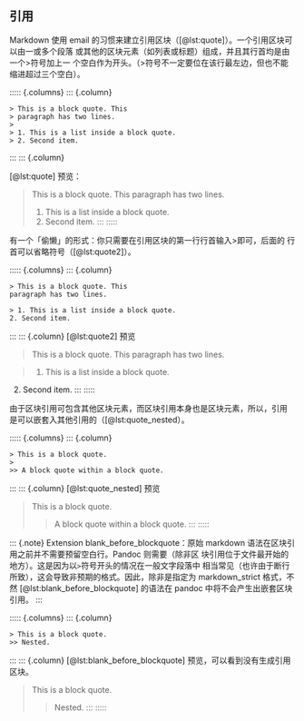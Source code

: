 
## 引用
Markdown 使用 email 的习惯来建立引用区块（[@lst:quote]）。一个引用区块可以由一或多个段落
或其他的区块元素（如列表或标题）组成，并且其行首均是由一个>符号加上一
个空白作为开头。（>符号不一定要位在该行最左边，但也不能缩进超过三个空白）。

::::: {.columns}
::: {.column}
```{#lst:quote .markdown caption="引用区块"}
> This is a block quote. This
> paragraph has two lines.
>
> 1. This is a list inside a block quote.
> 2. Second item.
```
:::
::: {.column}

[@lst:quote] 预览：

> This is a block quote. This
> paragraph has two lines.
>
> 1. This is a list inside a block quote.
> 2. Second item.
:::
:::::

有一个「偷懒」的形式：你只需要在引用区块的第一行行首输入>即可，后面的
行首可以省略符号（[@lst:quote2]）。

::::: {.columns}
::: {.column}
```{#lst:quote2 .markdown caption="引用区块偷懒形式"}
> This is a block quote. This
paragraph has two lines.

> 1. This is a list inside a block quote.
2. Second item.
```
:::
::: {.column}
[@lst:quote2] 预览

> This is a block quote. This
paragraph has two lines.

> 1. This is a list inside a block quote.
2. Second item.
:::
:::::

由于区块引用可包含其他区块元素，而区块引用本身也是区块元素，所以，引用
是可以嵌套入其他引用的（[@lst:quote_nested）。

::::: {.columns}
::: {.column}
```{#lst:quote_nested .markdown caption="嵌套引用"}
> This is a block quote.
>
>> A block quote within a block quote.
```
:::
::: {.column}
[@lst:quote_nested] 预览

> This is a block quote.
>
>> A block quote within a block quote.
:::
:::::

::: {.note}
Extension blank_before_blockquote：原始 markdown 语法在区块引用之前并不需要预留空白行。Pandoc 则需要（除非区
块引用位于文件最开始的地方）。这是因为以`>`符号开头的情况在一般文字段落中
相当常见（也许由于断行所致），这会导致非预期的格式。因此，除非是指定为
markdown_strict 格式，不然 [@lst:blank_before_blockquote] 的语法在 pandoc 中将不会产生出嵌套区块引用。
:::

::::: {.columns}
::: {.column}
```{#lst:blank_before_blockquote .markdown caption="引用区块预留空行"}
> This is a block quote.
>> Nested.
```
:::
::: {.column}
[@lst:blank_before_blockquote] 预览，可以看到没有生成引用区块。
> This is a block quote.
>> Nested.
:::
:::::